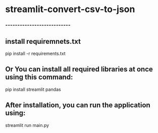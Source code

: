 # streamlit-convert-csv-to-json


### ---------------------------
## install requiremnets.txt

pip install -r requirements.txt

## Or You can install all required libraries at once using this command:
pip install streamlit pandas

## After installation, you can run the application using:
streamlit run main.py
